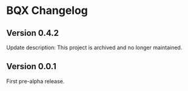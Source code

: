 BQX Changelog
=============

Version 0.4.2
-------------

Update description: This project is archived and no longer maintained.


Version 0.0.1
-------------

First pre-alpha release.
